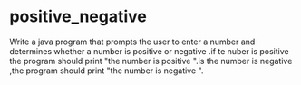 # positive_negative
Write a java program that prompts the user to enter a number and determines whether a number is positive or negative .if te nuber is positive the program should print "the number is positive ".is the number is negative ,the program should print "the number is negative ".
